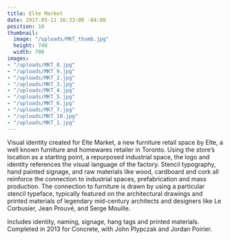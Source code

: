 ```yaml
---
title: Elte Market
date: 2017-05-11 16:33:00 -04:00
position: 10
thumbnail:
  image: "/uploads/MKT_thumb.jpg"
  height: 740
  width: 700
images:
- "/uploads/MKT_8.jpg"
- "/uploads/MKT_9.jpg"
- "/uploads/MKT_2.jpg"
- "/uploads/MKT_3.jpg"
- "/uploads/MKT_4.jpg"
- "/uploads/MKT_5.jpg"
- "/uploads/MKT_6.jpg"
- "/uploads/MKT_7.jpg"
- "/uploads/MKT_10.jpg"
- "/uploads/MKT_1.jpg"
---
```


Visual identity created for Elte Market, a new furniture retail space by Elte, a well known furniture and homewares retailer in Toronto. Using the store’s location as a starting point, a repurposed industrial space, the logo and identity references the visual language of the factory. Stencil typography, hand painted signage, and raw materials like wood, cardboard and cork all reinforce the connection to industrial spaces, prefabrication and mass production. The connection to furniture is drawn by using a particular stencil typeface, typically featured on the architectural drawings and printed materials of legendary mid-century architects and designers like Le Corbusier, Jean Prouvé, and Serge Mouille.

Includes identity, naming, signage, hang tags and printed materials. Completed in 2013 for Concrete, with John Plypczak and Jordan Poirier.